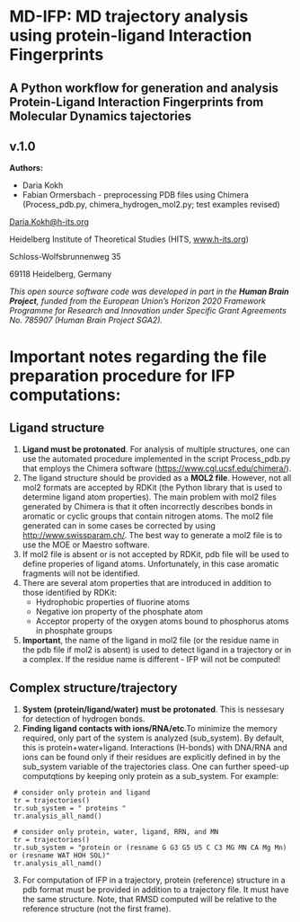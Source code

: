 # MD-IFP: MD trajectory analysis using protein-ligand Interaction Fingerprints
## A Python workflow for generation and analysis Protein-Ligand Interaction Fingerprints from Molecular Dynamics tajectories
## v.1.0

__Authors:__

* Daria Kokh
* Fabian Ormersbach - preprocessing PDB files using Chimera (Process_pdb.py, chimera_hydrogen_mol2.py; test examples revised) 


Daria.Kokh@h-its.org

Heidelberg Institute of Theoretical Studies (HITS, www.h-its.org)

Schloss-Wolfsbrunnenweg 35

69118 Heidelberg, Germany
    

*This open source software code was developed in part in the __Human Brain Project__, funded from the European Union’s Horizon 2020 Framework Programme for Research and Innovation under Specific Grant Agreements  No. 785907 (Human Brain Project  SGA2).*


# __Important notes regarding the file preparation procedure for IFP computations:__

## Ligand structure
  1. __Ligand must be protonated__. For analysis of multiple structures, one can use the automated procedure implemented in the script Process_pdb.py that employs the Chimera software (https://www.cgl.ucsf.edu/chimera/). 
  2. The ligand structure should be provided as a  __MOL2 file__. However, not all mol2 formats are accepted by RDKit (the Python library that is used to determine ligand atom properties). The main problem with mol2 files generated by Chimera is that it often incorrectly describes bonds in aromatic or cyclic groups that contain nitrogen atoms. The mol2 file generated can in some cases be corrected by using http://www.swissparam.ch/. The best way to generate a mol2 file is to use the MOE or Maestro software.
  3. If mol2 file is absent or is not accepted by RDKit, pdb file will be used to define properies of ligand atoms. Unfortunately, in this case aromatic fragments will not be identified.
  4. There are several atom properties that are introduced in addition to those identified by RDKit:
      - Hydrophobic properties of fluorine atoms
      -  Negative ion property of the phosphate atom
      -  Acceptor property of the oxygen atoms bound to phosphorus atoms in phosphate groups
  5. __Important__, the name of the ligand in mol2 file (or the residue name in the pdb file if mol2 is absent) is used to detect ligand in a trajectory or in a complex. If the residue name is different - IFP will not be computed!
  
 ## Complex structure/trajectory 
   1. __System (protein/ligand/water) must be protonated__. This is nessesary for detection of hydrogen bonds.
   2. __Finding ligand contacts with ions/RNA/etc__.To minimize the memory required, only part of the system is analyzed (sub_system). By default, this is protein+water+ligand. Interactions (H-bonds) with DNA/RNA and ions can be found only if their residues are explicitly defined in by the sub_system  variable  of the trajectories class. One can further speed-up computqtions by keeping only protein as a sub_system. For example:
   
     # consider only protein and ligand
     tr = trajectories()
     tr.sub_system = " proteins "
     tr.analysis_all_namd()
     
     # consider only protein, water, ligand, RRN, and MN
     tr = trajectories()
     tr.sub_system = "protein or (resname G G3 G5 U5 C C3 MG MN CA Mg Mn) or (resname WAT HOH SOL)"
     tr.analysis_all_namd()

   
   3. For computation of IFP in a trajectory, protein (reference) structure in a pdb format must be provided in addition to a trajectory file. It must have the same structure. Note, that RMSD computed will be relative to the reference structure (not the first frame).
   

